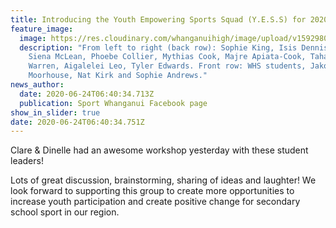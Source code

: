 ```yaml
---
title: Introducing the Youth Empowering Sports Squad (Y.E.S.S) for 2020!
feature_image:
  image: https://res.cloudinary.com/whanganuihigh/image/upload/v1592980902/News/Youth_Empowering_Sports_Squad_Y.E.S.S_for_2020.jpg
  description: "From left to right (back row): Sophie King, Isis Dennison-Downie,
    Siena McLean, Phoebe Collier, Mythias Cook, Majre Apiata-Cook, Tahana
    Warren, Aigalelei Leo, Tyler Edwards. Front row: WHS students, Jakob
    Moorhouse, Nat Kirk and Sophie Andrews."
news_author:
  date: 2020-06-24T06:40:34.713Z
  publication: Sport Whanganui Facebook page
show_in_slider: true
date: 2020-06-24T06:40:34.751Z
---
```

Clare & Dinelle had an awesome workshop yesterday with these student leaders!

Lots of great discussion, brainstorming, sharing of ideas and laughter! We look forward to supporting this group to create more opportunities to increase youth participation and create positive change for secondary school sport in our region.